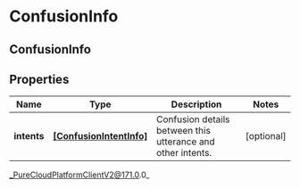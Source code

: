 # ConfusionInfo

## ConfusionInfo

## Properties

|Name | Type | Description | Notes|
|------------ | ------------- | ------------- | -------------|
| **intents** | [**[ConfusionIntentInfo]**]([ConfusionIntentInfo]) | Confusion details between this utterance and other intents. | [optional] |



_PureCloudPlatformClientV2@171.0.0_
